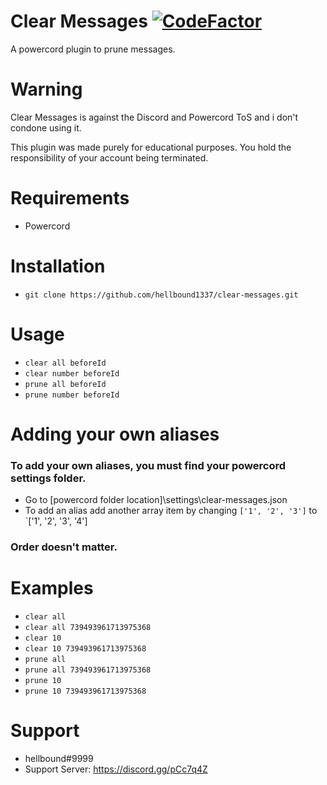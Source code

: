 # Clear Messages [![CodeFactor](https://www.codefactor.io/repository/github/hellbound1337/clear-messages/badge)](https://www.codefactor.io/repository/github/hellbound1337/clear-messages)

A powercord plugin to prune messages.

# Warning

Clear Messages is against the Discord and Powercord ToS and i don't condone using it.

This plugin was made purely for educational purposes. You hold the responsibility of your account being terminated.

# Requirements

-  Powercord

# Installation

-  `git clone https://github.com/hellbound1337/clear-messages.git`

# Usage

-  `clear all beforeId`
-  `clear number beforeId`
-  `prune all beforeId`
-  `prune number beforeId`

# Adding your own aliases
### To add your own aliases, you must find your powercord settings folder.
- Go to [powercord folder location]\settings\clear-messages.json
- To add an alias add another array item by changing `['1', '2', '3']` to `['1', '2', '3', '4']
### Order doesn't matter.

# Examples

-  `clear all`
-  `clear all 739493961713975368`
-  `clear 10`
-  `clear 10 739493961713975368`
-  `prune all`
-  `prune all 739493961713975368`
-  `prune 10`
-  `prune 10 739493961713975368`

# Support

-  hellbound#9999
-  Support Server: https://discord.gg/pCc7q4Z

